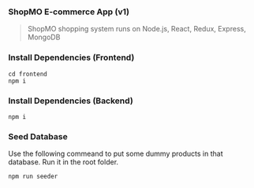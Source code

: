 ### ShopMO E-commerce App (v1)

> ShopMO shopping system runs on Node.js, React, Redux, Express, MongoDB


### Install Dependencies (Frontend)

```
cd frontend
npm i
```

### Install Dependencies (Backend)

```
npm i
```

### Seed Database

Use the following commeand to put some dummy products in that database.
Run it in the root folder.

```
npm run seeder
```
